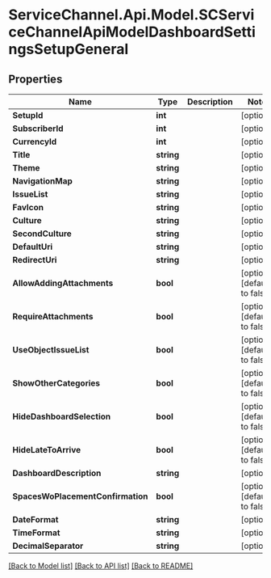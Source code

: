 # ServiceChannel.Api.Model.SCServiceChannelApiModelDashboardSettingsSetupGeneral

## Properties

Name | Type | Description | Notes
------------ | ------------- | ------------- | -------------
**SetupId** | **int** |  | [optional] 
**SubscriberId** | **int** |  | [optional] 
**CurrencyId** | **int** |  | [optional] 
**Title** | **string** |  | [optional] 
**Theme** | **string** |  | [optional] 
**NavigationMap** | **string** |  | [optional] 
**IssueList** | **string** |  | [optional] 
**FavIcon** | **string** |  | [optional] 
**Culture** | **string** |  | [optional] 
**SecondCulture** | **string** |  | [optional] 
**DefaultUri** | **string** |  | [optional] 
**RedirectUri** | **string** |  | [optional] 
**AllowAddingAttachments** | **bool** |  | [optional] [default to false]
**RequireAttachments** | **bool** |  | [optional] [default to false]
**UseObjectIssueList** | **bool** |  | [optional] [default to false]
**ShowOtherCategories** | **bool** |  | [optional] [default to false]
**HideDashboardSelection** | **bool** |  | [optional] [default to false]
**HideLateToArrive** | **bool** |  | [optional] [default to false]
**DashboardDescription** | **string** |  | [optional] 
**SpacesWoPlacementConfirmation** | **bool** |  | [optional] [default to false]
**DateFormat** | **string** |  | [optional] 
**TimeFormat** | **string** |  | [optional] 
**DecimalSeparator** | **string** |  | [optional] 

[[Back to Model list]](../README.md#documentation-for-models) [[Back to API list]](../README.md#documentation-for-api-endpoints) [[Back to README]](../README.md)

